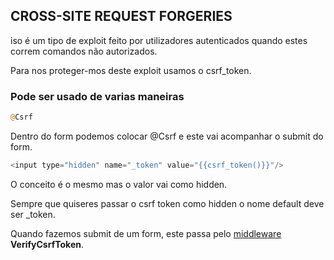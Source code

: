 ## CROSS-SITE REQUEST FORGERIES

iso é um tipo de exploit feito por utilizadores autenticados quando estes correm comandos não autorizados.

Para nos proteger-mos deste exploit usamos o csrf_token.

### Pode ser usado de varias maneiras

```php
@Csrf
```

Dentro do form podemos colocar @Csrf e este vai acompanhar o submit do form.

```php
<input type="hidden" name="_token" value="{{csrf_token()}}"/>
```

O conceito é o mesmo mas o valor vai como hidden.

Sempre que quiseres passar o csrf token como hidden o nome default deve ser _token.

Quando fazemos submit de um form, este passa pelo [middleware](https://www.notion.so/Middleware-6c5d83644bb24dd2a95b7ae2746a538c?pvs=21) **VerifyCsrfToken**.